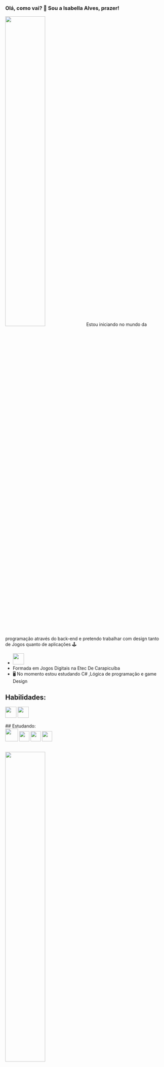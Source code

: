 

### Olá, como vai? 👋 Sou a Isabella Alves, prazer! 
<img width= "50%" src= "https://github.com/IsabellaSMA/IsabellaSMA/blob/Main/animacaogithub.gif"> 
Estou iniciando no mundo da programação através do back-end e pretendo trabalhar com design tanto de Jogos quanto de aplicações  🕹️

- <img width= "35" src= "https://images.emojiterra.com/google/noto-emoji/unicode-15.1/color/svg/1f1e7-1f1f7.svg">
- Formada em Jogos Digitais na Etec De Carapicuíba 
- 🖥️ No momento estou estudando C# ,Lógica de programação e game Design
</div>

## Habilidades:
 
<img width= "35" src= "https://upload.wikimedia.org/wikipedia/commons/3/31/Calligra_Krita_icon.svg" /> <img width= "35" src = "https://www.svgrepo.com/show/329985/aseprite.svg" />


<div>
## Estudando:
<br>
 <img width= "40" src="https://cdn.jsdelivr.net/gh/devicons/devicon/icons/csharp/csharp-original.svg" />
 <img width= "32"src="https://cdn.jsdelivr.net/gh/devicons/devicon/icons/javascript/javascript-original.svg" />
 <img width="32" src="https://cdn.jsdelivr.net/gh/devicons/devicon/icons/html5/html5-original.svg" />
 <img width="32" src="https://cdn.jsdelivr.net/gh/devicons/devicon/icons/css3/css3-original.svg" />
</div>

<div> 

 ##
 
  <a href= "https://github.com/IsabellaSMA">
   <img width= "50%" src="https://github-readme-stats.vercel.app/api/top-langs/?username=IsabellaSMA&layout=donut&theme=cobalt">    
   <img width="50%" src="https://github-readme-stats.vercel.app/api?username=IsabellaSMA&count_private=true&show_icons=true&theme=cobalt">

</div>
   
   ## Redes sociais:  
<div>
<a href= "https://www.instagram.com/1bby_artz/?next=%2Fexplore%2F"><img width= "30" src="https://upload.wikimedia.org/wikipedia/commons/thumb/9/95/Instagram_logo_2022.svg/640px-Instagram_logo_2022.svg.png">
<a href= "https://br.linkedin.com/in/isabellasma" target="blank"><img src="https://img.shields.io/badge/LinkedIn-0077B5?style=for-the-badge&logo=linkedin&logoColor=white">
<a href= "https://www.deviantart.com/1bbyartz"><img width= "85" src= "https://upload.wikimedia.org/wikipedia/commons/7/7b/DeviantArt_Logo.svg">
 </div>
